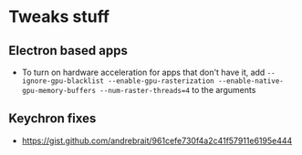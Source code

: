 # Tweaks stuff

## Electron based apps

- To turn on hardware acceleration for apps that don't have it, add `--ignore-gpu-blacklist --enable-gpu-rasterization --enable-native-gpu-memory-buffers --num-raster-threads=4` to the arguments

## Keychron fixes

- https://gist.github.com/andrebrait/961cefe730f4a2c41f57911e6195e444

